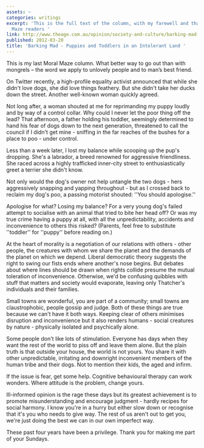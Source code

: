 ```yaml
---
assets: ~
categories: writings
excerpt: 'This is the full text of the column, with my farewell and thanks to Moral
  Maze readers '
link: http://www.theage.com.au/opinion/society-and-culture/barking-mad-tolerance-is-still-a-twoway-street-20120317-1vbsq.html
published: 2012-03-20
title: 'Barking Mad - Puppies and Toddlers in an Intolerant Land '
---
```

This is my last Moral Maze column. What better way to go out than with mongrels – the word we apply to unlovely people and to man’s best friend.

On Twitter recently, a high-profile equality activist announced that while she didn't love dogs, she did love things feathery. But she didn't take her ducks down the street. Another well-known woman quickly agreed.

Not long after, a woman shouted at me for reprimanding my puppy loudly and by way of a control collar. Why could I never let the poor thing off the lead? That afternoon, a father holding his toddler, seemingly determined to hand his fear of dogs down to the next generation, threatened to call the council if I didn't get mine - sniffing in the far reaches of the bushes for a place to poo - under control.

Less than a week later, I lost my balance while scooping up the pup's dropping. She's a labrador, a breed renowned for aggressive friendliness. She raced across a highly trafficked inner-city street to enthusiastically greet a terrier she didn't know.

Not only would the dog's owner not help untangle the two dogs - hers aggressively snapping and yapping throughout - but as I crossed back to reclaim my dog's poo, a passing motorist shouted: ''You should apologise.''

Apologise for what? Losing my balance? For a very young dog's failed attempt to socialise with an animal that tried to bite her head off? Or was my true crime having a puppy at all, with all the unpredictability, accidents and inconvenience to others this risked? (Parents, feel free to substitute ''toddler'' for ''puppy'' before reading on.)

At the heart of morality is a negotiation of our relations with others - other people, the creatures with whom we share the planet and the demands of the planet on which we depend. Liberal democratic theory suggests the right to swing our fists ends where another's nose begins. But debates about where lines should be drawn when rights collide presume the mutual toleration of inconvenience. Otherwise, we'd be confusing quibbles with stuff that matters and society would evaporate, leaving only Thatcher's individuals and their families.

Small towns are wonderful, you are part of a community; small towns are claustrophobic, people gossip and judge. Both of these things are true because we can't have it both ways. Keeping clear of others minimises disruption and inconvenience but it also renders humans - social creatures by nature - physically isolated and psychically alone.

Some people don't like lots of stimulation. Everyone has days when they want the rest of the world to piss off and leave them alone. But the plain truth is that outside your house, the world is not yours. You share it with other unpredictable, irritating and downright inconvenient members of the human tribe and their dogs. Not to mention their kids, the aged and infirm.

If the issue is fear, get some help. Cognitive behavioural therapy can work wonders. Where attitude is the problem, change yours.

Ill-informed opinion is the rage these days but its greatest achievement is to promote misunderstanding and encourage judgment - hardly recipes for social harmony. I know you're in a hurry but either slow down or recognise that it's you who needs to give way. The rest of us aren't out to get you, we're just doing the best we can in our own imperfect way.

These past four years have been a privilege. Thank you for making me part of your Sundays. 

